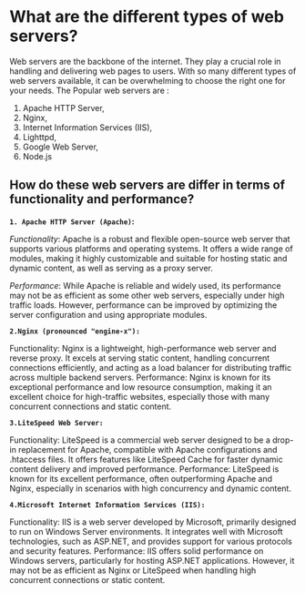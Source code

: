 # What are the different types of web servers?

Web servers are the backbone of the internet. They play a crucial role in handling and delivering web pages to users. With so many different types of web servers available, it can be overwhelming to choose the right one for your needs. The Popular web servers are :

1.  Apache HTTP Server,
2.   Nginx, 
3.   Internet Information Services (IIS),
4.   Lighttpd, 
5.   Google Web Server, 
6.   Node.js


## How do these web servers are differ in terms of functionality and performance? 

  **`1. Apache HTTP Server (Apache)`:**

*Functionality*: Apache is a robust and flexible open-source web server that supports various platforms and operating systems. It offers a wide range of modules, making it highly customizable and suitable for hosting static and dynamic content, as well as serving as a proxy server.

*Performance*: While Apache is reliable and widely used, its performance may not be as efficient as some other web servers, especially under high traffic loads. However, performance can be improved by optimizing the server configuration and using appropriate modules.

  **`2.Nginx (pronounced "engine-x"):`**

Functionality: Nginx is a lightweight, high-performance web server and reverse proxy. It excels at serving static content, handling concurrent connections efficiently, and acting as a load balancer for distributing traffic across multiple backend servers.
Performance: Nginx is known for its exceptional performance and low resource consumption, making it an excellent choice for high-traffic websites, especially those with many concurrent connections and static content.

**`3.LiteSpeed Web Server:`**

Functionality: LiteSpeed is a commercial web server designed to be a drop-in replacement for Apache, compatible with Apache configurations and .htaccess files. It offers features like LiteSpeed Cache for faster dynamic content delivery and improved performance.
Performance: LiteSpeed is known for its excellent performance, often outperforming Apache and Nginx, especially in scenarios with high concurrency and dynamic content.

**`4.Microsoft Internet Information Services (IIS):`**

Functionality: IIS is a web server developed by Microsoft, primarily designed to run on Windows Server environments. It integrates well with Microsoft technologies, such as ASP.NET, and provides support for various protocols and security features.
Performance: IIS offers solid performance on Windows servers, particularly for hosting ASP.NET applications. However, it may not be as efficient as Nginx or LiteSpeed when handling high concurrent connections or static content.

